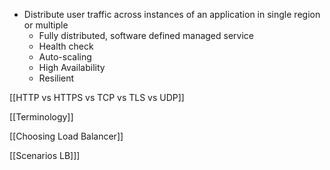 - Distribute user traffic across instances of an application in single region or multiple
	- Fully distributed, software defined managed service
	- Health check
	- Auto-scaling
	- High Availability
	- Resilient

[[HTTP vs HTTPS vs TCP vs TLS vs UDP]]

[[Terminology]]

[[Choosing Load Balancer]]

[[Scenarios LB]]]